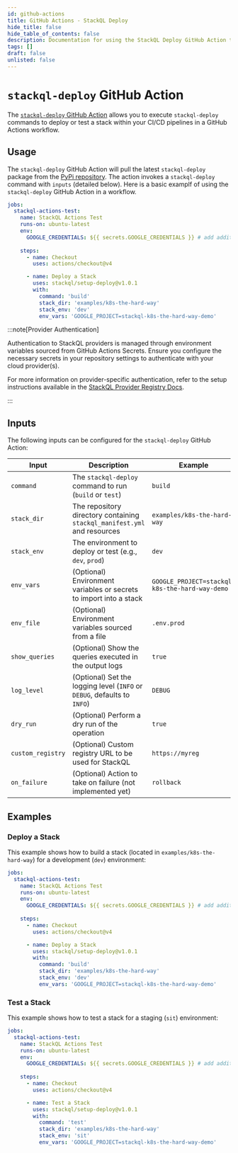 ```yaml
---
id: github-actions
title: GitHub Actions - StackQL Deploy
hide_title: false
hide_table_of_contents: false
description: Documentation for using the StackQL Deploy GitHub Action to automate infrastructure deployment and testing.
tags: []
draft: false
unlisted: false
---
```


# `stackql-deploy` GitHub Action

The [`stackql-deploy` GitHub Action](https://github.com/marketplace/actions/stackql-deploy) allows you to execute `stackql-deploy` commands to deploy or test a stack within your CI/CD pipelines in a GitHub Actions workflow.

## Usage

The `stackql-deploy` GitHub Action will pull the latest `stackql-deploy` package from the [PyPi repository](https://pypi.org/project/stackql-deploy/).  The action invokes a `stackql-deploy` command with `inputs` (detailed below).  Here is a basic examplf of using the `stackql-deploy` GitHub Action in a workflow.

```yaml {13}
jobs:
  stackql-actions-test:
    name: StackQL Actions Test
    runs-on: ubuntu-latest
    env:
      GOOGLE_CREDENTIALS: ${{ secrets.GOOGLE_CREDENTIALS }} # add additional cloud provider creds here as needed
    
    steps:
      - name: Checkout
        uses: actions/checkout@v4

      - name: Deploy a Stack
        uses: stackql/setup-deploy@v1.0.1
        with:
          command: 'build'
          stack_dir: 'examples/k8s-the-hard-way'
          stack_env: 'dev'
          env_vars: 'GOOGLE_PROJECT=stackql-k8s-the-hard-way-demo'        
```            

:::note[Provider Authentication]

Authentication to StackQL providers is managed through environment variables sourced from GitHub Actions Secrets. Ensure you configure the necessary secrets in your repository settings to authenticate with your cloud provider(s).  

For more information on provider-specific authentication, refer to the setup instructions available in the [StackQL Provider Registry Docs](https://github.com/stackql/stackql-provider-registry).

:::


## Inputs

The following inputs can be configured for the `stackql-deploy` GitHub Action:

| Input            | Description                                                                 | Example                                           |
|------------------|-----------------------------------------------------------------------------|---------------------------------------------------|
| `command`        | The `stackql-deploy` command to run (`build` or `test`)                     | `build`                                           |
| `stack_dir`      | The repository directory containing `stackql_manifest.yml` and resources    | `examples/k8s-the-hard-way`                       |
| `stack_env`      | The environment to deploy or test (e.g., `dev`, `prod`)                     | `dev`                                             |
| `env_vars`       | (Optional) Environment variables or secrets to import into a stack          | `GOOGLE_PROJECT=stackql-k8s-the-hard-way-demo`    |
| `env_file`       | (Optional) Environment variables sourced from a file                        | `.env.prod`                                       |
| `show_queries`   | (Optional) Show the queries executed in the output logs                     | `true`                                            |
| `log_level`      | (Optional) Set the logging level (`INFO` or `DEBUG`, defaults to `INFO`)    | `DEBUG`                                           |
| `dry_run`        | (Optional) Perform a dry run of the operation                                | `true`                                            |
| `custom_registry`| (Optional) Custom registry URL to be used for StackQL                       | `https://myreg`                                   |
| `on_failure`     | (Optional) Action to take on failure (not implemented yet)                  | `rollback`                                        |

## Examples

### Deploy a Stack

This example shows how to build a stack (located in `examples/k8s-the-hard-way`) for a development (`dev`) environment:

```yaml
jobs:
  stackql-actions-test:
    name: StackQL Actions Test
    runs-on: ubuntu-latest
    env:
      GOOGLE_CREDENTIALS: ${{ secrets.GOOGLE_CREDENTIALS }} # add additional cloud provider creds here as needed
    
    steps:
      - name: Checkout
        uses: actions/checkout@v4

      - name: Deploy a Stack
        uses: stackql/setup-deploy@v1.0.1
        with:
          command: 'build'
          stack_dir: 'examples/k8s-the-hard-way'
          stack_env: 'dev'
          env_vars: 'GOOGLE_PROJECT=stackql-k8s-the-hard-way-demo'
```

### Test a Stack

This example shows how to test a stack for a staging (`sit`) environment:

```yaml
jobs:
  stackql-actions-test:
    name: StackQL Actions Test
    runs-on: ubuntu-latest
    env:
      GOOGLE_CREDENTIALS: ${{ secrets.GOOGLE_CREDENTIALS }} # add additional cloud provider creds here as needed
    
    steps:
      - name: Checkout
        uses: actions/checkout@v4

      - name: Test a Stack
        uses: stackql/setup-deploy@v1.0.1
        with:
          command: 'test'
          stack_dir: 'examples/k8s-the-hard-way'
          stack_env: 'sit'
          env_vars: 'GOOGLE_PROJECT=stackql-k8s-the-hard-way-demo'
```
